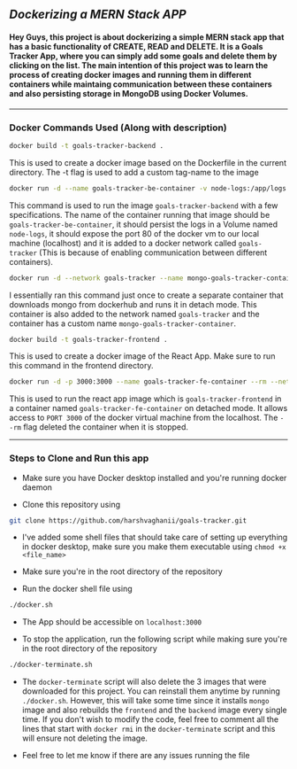 ## ***Dockerizing a MERN Stack APP***

#### Hey Guys, this project is about dockerizing a simple MERN stack app that has a basic functionality of CREATE, READ and DELETE. It is a Goals Tracker App, where you can simply add some goals and delete them by clicking on the list. The main intention of this project was to learn the process of creating docker images and running them in different containers while maintaing communication between these containers and also persisting storage in MongoDB using Docker Volumes.

---

### Docker Commands Used (Along with description)

```bash
docker build -t goals-tracker-backend .
```

This is used to create a docker image based on the Dockerfile in the current directory. The -t flag is used to add a custom tag-name to the image

```bash
docker run -d --name goals-tracker-be-container -v node-logs:/app/logs -p 80:80 --rm --network goals-tracker goals-tracker-backend
```

This command is used to run the image `goals-tracker-backend` with a few specifications. The name of the container running that image should be `goals-tracker-be-container`, it should persist the logs in a Volume named `node-logs`, it should expose the port 80 of the docker vm to our local machine (localhost) and it is added to a docker network called `goals-tracker` (This is because of enabling communication between different containers).

```bash
docker run -d --network goals-tracker --name mongo-goals-tracker-container mongo
```

I essentially ran this command just once to create a separate container that downloads mongo from dockerhub and runs it in detach mode. This container is also added to the network named `goals-tracker` and the container has a custom name `mongo-goals-tracker-container`.

```bash
docker build -t goals-tracker-frontend .
```

This is used to create a docker image of the React App. Make sure to run this command in the frontend directory.

```bash
docker run -d -p 3000:3000 --name goals-tracker-fe-container --rm --network goals-tracker goals-tracker-frontend
```

This is used to run the react app image which is `goals-tracker-frontend` in a container named `goals-tracker-fe-container` on detached mode. It allows access to `PORT 3000` of the docker virtual machine from the localhost. The `--rm` flag deleted the container when it is stopped.

---

### Steps to Clone and Run this app

- Make sure you have Docker desktop installed and you're running docker daemon

- Clone this repository using 
```bash
git clone https://github.com/harshvaghanii/goals-tracker.git
```

- I've added some shell files that should take care of setting up everything in docker desktop, make sure you make them executable using `chmod +x <file_name>`

- Make sure you're in the root directory of the repository

- Run the docker shell file using
```bash 
./docker.sh
```

- The App should be accessible on `localhost:3000`

- To stop the application, run the following script while making sure you're in the root directory of the repository
```bash
./docker-terminate.sh
```

- The `docker-terminate` script will also delete the 3 images that were downloaded for this project. You can reinstall them anytime by running `./docker.sh`. However, this will take some time since it installs `mongo` image and also rebuilds the `frontend` and the `backend` image every single time. If you don't wish to modify the code, feel free to comment all the lines that start with `docker rmi` in the `docker-terminate` script and this will ensure not deleting the image.

- Feel free to let me know if there are any issues running the file